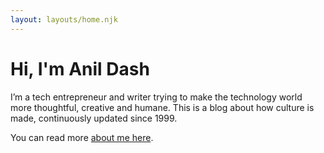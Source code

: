 ```yaml
---
layout: layouts/home.njk
---
```


  <div class="intro-text">
    
# Hi, I'm Anil Dash
 
I’m a tech entrepreneur and writer trying to make the technology world more thoughtful, creative and humane. This is a blog about how culture is made, continuously updated since 1999.

You can read more [about me here](/about).

  </div>

  <figure class="feature-pic" >
    <div class="feature-pic-image" style="background-image: url(https://cdn.glitch.global/c4e475b2-a54e-47e0-973c-ed0bd1b46262/anildash-2022.png?v=1669512851303);"> </div>
  </figure>
